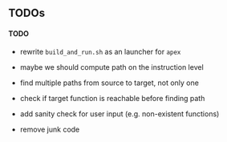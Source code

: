 ## TODOs

#### TODO

- rewrite `build_and_run.sh` as an launcher for `apex`
- maybe we should compute path on the instruction level

- find multiple paths from source to target, not only one
- check if target function is reachable before finding path
- add sanity check for user input (e.g. non-existent functions)
- remove junk code
